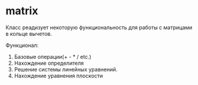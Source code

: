 matrix
======

Класс реадизует некоторую функциональность для работы с матрицами в кольце вычетов.

Функционал:
1. Базовые операции(+ - * / etc.)
2. Нахождение определителя
3. Решение системы линейных уравнений.
4. Нахождение уравнения плоскости
